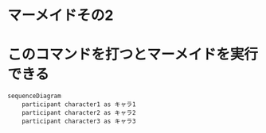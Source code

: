# マーメイドその2
# このコマンドを打つとマーメイドを実行できる
```mermaid
sequenceDiagram
    participant character1 as キャラ1
    participant character2 as キャラ2
    participant character3 as キャラ3
    
